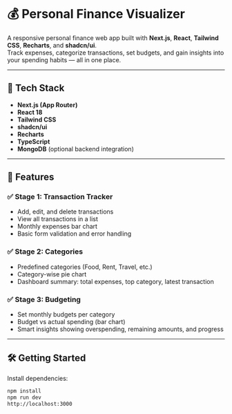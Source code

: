 # 💰 Personal Finance Visualizer

A responsive personal finance web app built with **Next.js**, **React**, **Tailwind CSS**, **Recharts**, and **shadcn/ui**.  
Track expenses, categorize transactions, set budgets, and gain insights into your spending habits — all in one place.

---

## 🚀 Tech Stack

- **Next.js (App Router)**
- **React 18**
- **Tailwind CSS**
- **shadcn/ui**
- **Recharts**
- **TypeScript**
- **MongoDB** (optional backend integration)

---

## 🧪 Features

### ✅ Stage 1: Transaction Tracker
- Add, edit, and delete transactions
- View all transactions in a list
- Monthly expenses bar chart
- Basic form validation and error handling

### ✅ Stage 2: Categories
- Predefined categories (Food, Rent, Travel, etc.)
- Category-wise pie chart
- Dashboard summary: total expenses, top category, latest transaction

### ✅ Stage 3: Budgeting
- Set monthly budgets per category
- Budget vs actual spending (bar chart)
- Smart insights showing overspending, remaining amounts, and progress

---

## 🛠 Getting Started

Install dependencies:

```bash
npm install
npm run dev
http://localhost:3000
```
